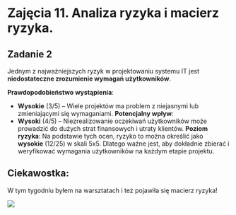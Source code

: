 # Zajęcia 11. Analiza ryzyka i macierz ryzyka.

## Zadanie 2
Jednym z najważniejszych ryzyk w projektowaniu systemu IT jest **niedostateczne zrozumienie wymagań użytkowników**. 

**Prawdopodobieństwo wystąpienia**:
- **Wysokie** (3/5) – Wiele projektów ma problem z niejasnymi lub zmieniającymi się wymaganiami.
**Potencjalny wpływ**:
- **Wysoki** (4/5) – Niezrealizowanie oczekiwań użytkowników może prowadzić do dużych strat finansowych i utraty klientów.
**Poziom ryzyka**:
Na podstawie tych ocen, ryzyko to można określić jako **wysokie** (12/25) w skali 5x5. Dlatego ważne jest, aby dokładnie zbierać i weryfikować wymagania użytkowników na każdym etapie projektu.

## Ciekawostka:
W tym tygodniu byłem na warsztatach i też pojawiła się macierz ryzyka! 

![](./ciekawostka.png)

